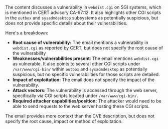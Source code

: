 The content discusses a vulnerability in `webdist.cgi` on SGI systems, which is mentioned in CERT advisory CA-97:12. It also highlights other CGI scripts in the `outbox` and `sysadmdesktop` subsystems as potentially suspicious, but does not provide specific details about their vulnerabilities.

Here's a breakdown:

*   **Root cause of vulnerability:** The email mentions a vulnerability in `webdist.cgi` as reported by CERT, but does not specify the root cause of the vulnerability
*  **Weaknesses/vulnerabilities present**: The email mentions `webdist.cgi` as vulnerable. It also points to several other CGI scripts under `/var/www/cgi-bin/` within `outbox` and `sysadmdesktop` as potentially suspicious, but no specific vulnerabilities for those scripts are detailed.
*   **Impact of exploitation:** The email does not specify the impact of the vulnerability.
*   **Attack vectors:** The vulnerability is accessed through the web server, specifically via CGI scripts located under `/var/www/cgi-bin/`.
*   **Required attacker capabilities/position:** The attacker would need to be able to send requests to the web server hosting these CGI scripts.

The email provides more context than the CVE description, but does not specify the root cause, impact or method of exploitation.